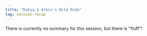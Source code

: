 ```yaml
---
title: "Katya & Arkin's Wild Ride"
tag: session-recap
---
```

There is currently no summary for this session, but there is "fluff"! 